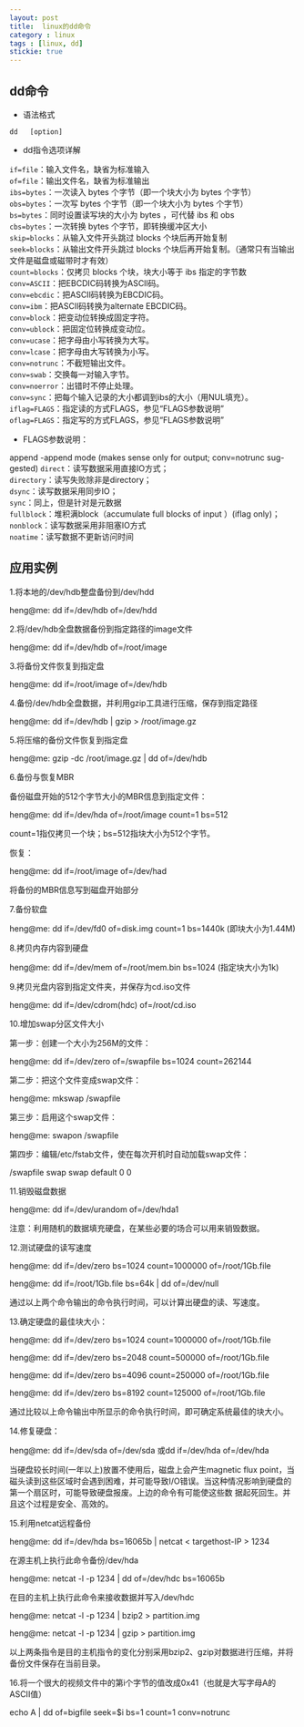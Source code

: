 ```yaml
---
layout: post
title: 	linux的dd命令
category : linux
tags : [linux, dd]
stickie: true
---
```


dd命令
---

 - 语法格式

`dd   [option] `

 - dd指令选项详解

`if=file`：输入文件名，缺省为标准输入  
`of=file`：输出文件名，缺省为标准输出  
`ibs=bytes`：一次读入 bytes 个字节（即一个块大小为 bytes 个字节）  
`obs=bytes`：一次写 bytes 个字节（即一个块大小为 bytes 个字节）  
`bs=bytes`：同时设置读写块的大小为 bytes ，可代替 ibs 和 obs  
`cbs=bytes`：一次转换 bytes 个字节，即转换缓冲区大小  
`skip=blocks`：从输入文件开头跳过 blocks 个块后再开始复制  
`seek=blocks`：从输出文件开头跳过 blocks 个块后再开始复制。（通常只有当输出文件是磁盘或磁带时才有效）  
`count=blocks`：仅拷贝 blocks 个块，块大小等于 ibs 指定的字节数  
`conv=ASCII`：把EBCDIC码转换为ASCIl码。   
`conv=ebcdic`：把ASCIl码转换为EBCDIC码。   
`conv=ibm`：把ASCIl码转换为alternate EBCDIC码。   
`conv=block`：把变动位转换成固定字符。   
`conv=ublock`：把固定位转换成变动位。   
`conv=ucase`：把字母由小写转换为大写。   
`conv=lcase`：把字母由大写转换为小写。   
`conv=notrunc`：不截短输出文件。   
`conv=swab`：交换每一对输入字节。   
`conv=noerror`：出错时不停止处理。   
`conv=sync`：把每个输入记录的大小都调到ibs的大小（用NUL填充）。   
`iflag=FLAGS`：指定读的方式FLAGS，参见“FLAGS参数说明”  
`oflag=FLAGS`：指定写的方式FLAGS，参见“FLAGS参数说明”  

 - FLAGS参数说明：

append -append  mode  (makes  sense  only  for output; conv=notrunc sug-gested)
`direct`：读写数据采用直接IO方式；  
`directory`：读写失败除非是directory；  
`dsync`：读写数据采用同步IO；  
`sync`：同上，但是针对是元数据  
`fullblock`：堆积满block（accumulate full blocks of input ）(iflag only)；  
`nonblock`：读写数据采用非阻塞IO方式  
`noatime`：读写数据不更新访问时间  

应用实例
---

1.将本地的/dev/hdb整盘备份到/dev/hdd

heng@me: dd if=/dev/hdb of=/dev/hdd

2.将/dev/hdb全盘数据备份到指定路径的image文件

heng@me: dd if=/dev/hdb of=/root/image

3.将备份文件恢复到指定盘

heng@me: dd if=/root/image of=/dev/hdb

4.备份/dev/hdb全盘数据，并利用gzip工具进行压缩，保存到指定路径

heng@me: dd if=/dev/hdb | gzip > /root/image.gz

5.将压缩的备份文件恢复到指定盘

heng@me: gzip -dc /root/image.gz | dd of=/dev/hdb

6.备份与恢复MBR

备份磁盘开始的512个字节大小的MBR信息到指定文件：

heng@me: dd if=/dev/hda of=/root/image count=1 bs=512

count=1指仅拷贝一个块；bs=512指块大小为512个字节。

恢复：

heng@me: dd if=/root/image of=/dev/had

将备份的MBR信息写到磁盘开始部分

7.备份软盘

heng@me: dd if=/dev/fd0 of=disk.img count=1 bs=1440k (即块大小为1.44M)

8.拷贝内存内容到硬盘

heng@me: dd if=/dev/mem of=/root/mem.bin bs=1024 (指定块大小为1k)

9.拷贝光盘内容到指定文件夹，并保存为cd.iso文件

heng@me: dd if=/dev/cdrom(hdc) of=/root/cd.iso

10.增加swap分区文件大小

第一步：创建一个大小为256M的文件：

heng@me: dd if=/dev/zero of=/swapfile bs=1024 count=262144

第二步：把这个文件变成swap文件：

heng@me: mkswap /swapfile

第三步：启用这个swap文件：

heng@me: swapon /swapfile

第四步：编辑/etc/fstab文件，使在每次开机时自动加载swap文件：

/swapfile swap swap default 0 0

11.销毁磁盘数据

heng@me: dd if=/dev/urandom of=/dev/hda1

注意：利用随机的数据填充硬盘，在某些必要的场合可以用来销毁数据。

12.测试硬盘的读写速度

heng@me: dd if=/dev/zero bs=1024 count=1000000 of=/root/1Gb.file

heng@me: dd if=/root/1Gb.file bs=64k | dd of=/dev/null

通过以上两个命令输出的命令执行时间，可以计算出硬盘的读、写速度。

13.确定硬盘的最佳块大小：

heng@me: dd if=/dev/zero bs=1024 count=1000000 of=/root/1Gb.file

heng@me: dd if=/dev/zero bs=2048 count=500000 of=/root/1Gb.file

heng@me: dd if=/dev/zero bs=4096 count=250000 of=/root/1Gb.file

heng@me: dd if=/dev/zero bs=8192 count=125000 of=/root/1Gb.file

通过比较以上命令输出中所显示的命令执行时间，即可确定系统最佳的块大小。

14.修复硬盘：

heng@me: dd if=/dev/sda of=/dev/sda 或dd if=/dev/hda of=/dev/hda

当硬盘较长时间(一年以上)放置不使用后，磁盘上会产生magnetic flux point，当磁头读到这些区域时会遇到困难，并可能导致I/O错误。当这种情况影响到硬盘的第一个扇区时，可能导致硬盘报废。上边的命令有可能使这些数 据起死回生。并且这个过程是安全、高效的。

15.利用netcat远程备份

heng@me: dd if=/dev/hda bs=16065b | netcat < targethost-IP > 1234

在源主机上执行此命令备份/dev/hda

heng@me: netcat -l -p 1234 | dd of=/dev/hdc bs=16065b

在目的主机上执行此命令来接收数据并写入/dev/hdc

heng@me: netcat -l -p 1234 | bzip2 > partition.img

heng@me: netcat -l -p 1234 | gzip > partition.img

以上两条指令是目的主机指令的变化分别采用bzip2、gzip对数据进行压缩，并将备份文件保存在当前目录。

16.将一个很大的视频文件中的第i个字节的值改成0x41（也就是大写字母A的ASCII值）

echo A | dd of=bigfile seek=$i bs=1 count=1 conv=notrunc
